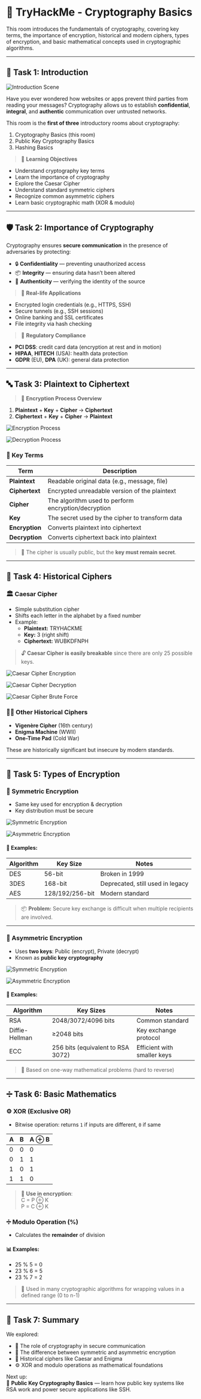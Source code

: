 # 🔐 TryHackMe - Cryptography Basics

This room introduces the fundamentals of cryptography, covering key terms, the importance of encryption, historical and modern ciphers, types of encryption, and basic mathematical concepts used in cryptographic algorithms.

---

## 🧠 Task 1: Introduction

![Introduction Scene](https://github.com/user-attachments/assets/89647074-c7f2-42a9-bb5d-67dacaed4e67)

Have you ever wondered how websites or apps prevent third parties from reading your messages? Cryptography allows us to establish **confidential**, **integral**, and **authentic** communication over untrusted networks.

This room is the **first of three** introductory rooms about cryptography:

1. Cryptography Basics (this room)
2. Public Key Cryptography Basics
3. Hashing Basics

> 📌 **Learning Objectives**
- Understand cryptography key terms
- Learn the importance of cryptography
- Explore the Caesar Cipher
- Understand standard symmetric ciphers
- Recognize common asymmetric ciphers
- Learn basic cryptographic math (XOR & modulo)

---

## 🛡️ Task 2: Importance of Cryptography

Cryptography ensures **secure communication** in the presence of adversaries by protecting:

- 🔒 **Confidentiality** — preventing unauthorized access
- 📦 **Integrity** — ensuring data hasn’t been altered
- 🧾 **Authenticity** — verifying the identity of the source

> 🔐 **Real-life Applications**
- Encrypted login credentials (e.g., HTTPS, SSH)
- Secure tunnels (e.g., SSH sessions)
- Online banking and SSL certificates
- File integrity via hash checking

> 🧾 **Regulatory Compliance**
- **PCI DSS**: credit card data (encryption at rest and in motion)
- **HIPAA**, **HITECH** (USA): health data protection
- **GDPR** (EU), **DPA** (UK): general data protection

---

## 🔤 Task 3: Plaintext to Ciphertext

> 🔁 **Encryption Process Overview**

1. **Plaintext** + **Key** + **Cipher** → **Ciphertext**
2. **Ciphertext** + **Key** + **Cipher** → **Plaintext**

![Encryption Process](https://github.com/user-attachments/assets/a7d5f2d4-cb93-469a-8ec2-15e316f7acf2)

![Decryption Process](https://github.com/user-attachments/assets/d0e9c9bd-5e3f-4d17-a2c7-69706667a08b)

### 🧩 Key Terms

| Term         | Description |
|--------------|-------------|
| **Plaintext** | Readable original data (e.g., message, file) |
| **Ciphertext** | Encrypted unreadable version of the plaintext |
| **Cipher** | The algorithm used to perform encryption/decryption |
| **Key** | The secret used by the cipher to transform data |
| **Encryption** | Converts plaintext into ciphertext |
| **Decryption** | Converts ciphertext back into plaintext |

> 🔐 The cipher is usually public, but the **key must remain secret**.

---

## 📜 Task 4: Historical Ciphers

### 🏛️ **Caesar Cipher**

- Simple substitution cipher
- Shifts each letter in the alphabet by a fixed number
- Example:
  - **Plaintext:** TRYHACKME
  - **Key:** 3 (right shift)
  - **Ciphertext:** WUBKDFNPH

> 🔓 **Caesar Cipher is easily breakable** since there are only 25 possible keys.

![Caesar Cipher Encryption](https://github.com/user-attachments/assets/d10af401-55a0-4000-bec2-6febc0bd79f0)

![Caesar Cipher Decryption](https://github.com/user-attachments/assets/270c4a68-a227-4b9a-ba0e-56e668228db5)

![Caesar Cipher Brute Force](https://github.com/user-attachments/assets/fd2ffd69-467a-4229-b5a9-f211cc4c6e97)

### 🕵️‍♂️ Other Historical Ciphers
- **Vigenère Cipher** (16th century)
- **Enigma Machine** (WWII)
- **One-Time Pad** (Cold War)

These are historically significant but insecure by modern standards.

---

## 🔑 Task 5: Types of Encryption

### 🔁 Symmetric Encryption

- Same key used for encryption & decryption
- Key distribution must be secure

![Symmetric Encryption](https://github.com/user-attachments/assets/ccfdb175-c485-4871-8764-994542b66aff)

![Asymmetric Encryption](https://github.com/user-attachments/assets/fe2b7f1d-80fc-4149-830e-97dc08f5f0c9)

#### 🔐 Examples:
| Algorithm | Key Size | Notes |
|-----------|----------|-------|
| DES       | 56-bit   | Broken in 1999 |
| 3DES      | 168-bit  | Deprecated, still used in legacy |
| AES       | 128/192/256-bit | Modern standard |

> 📦 **Problem:** Secure key exchange is difficult when multiple recipients are involved.

---

### 🧩 Asymmetric Encryption

- Uses **two keys**: Public (encrypt), Private (decrypt)
- Known as **public key cryptography**

![Symmetric Encryption](https://github.com/user-attachments/assets/5acfd6c3-c2b6-44a7-bcf2-b076065ccfeb)

![Asymmetric Encryption](https://github.com/user-attachments/assets/3a12f519-cd4c-4e92-bb17-10cae05729e5)

#### 🔐 Examples:
| Algorithm | Key Sizes | Notes |
|-----------|-----------|-------|
| RSA       | 2048/3072/4096 bits | Common standard |
| Diffie-Hellman | ≥2048 bits | Key exchange protocol |
| ECC       | 256 bits (equivalent to RSA 3072) | Efficient with smaller keys |

> 🧠 Based on one-way mathematical problems (hard to reverse)

---

## ➗ Task 6: Basic Mathematics

### ⚙️ XOR (Exclusive OR)

- Bitwise operation: returns `1` if inputs are different, `0` if same

| A | B | A ⊕ B |
|---|---|--------|
| 0 | 0 |   0    |
| 0 | 1 |   1    |
| 1 | 0 |   1    |
| 1 | 1 |   0    |

> 🔐 **Use in encryption**:  
C = P ⊕ K  
P = C ⊕ K

### ➗ Modulo Operation (%)

- Calculates the **remainder** of division

#### 📊 Examples:
- 25 % 5 = 0
- 23 % 6 = 5
- 23 % 7 = 2

> 🔁 Used in many cryptographic algorithms for wrapping values in a defined range (0 to n-1)

---

## 🧾 Task 7: Summary

We explored:

- 🔐 The role of cryptography in secure communication
- 🔄 The difference between symmetric and asymmetric encryption
- 📜 Historical ciphers like Caesar and Enigma
- ⚙️ XOR and modulo operations as mathematical foundations

Next up:  
📘 **Public Key Cryptography Basics** — learn how public key systems like RSA work and power secure applications like SSH.

